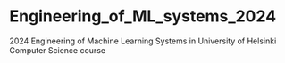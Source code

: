 # Engineering_of_ML_systems_2024
2024 Engineering of Machine Learning Systems in University of Helsinki Computer Science course
